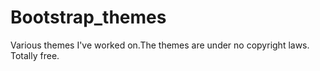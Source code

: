 # Bootstrap_themes

<p> Various themes I've worked on.The themes are under no copyright laws. Totally free.</p>
